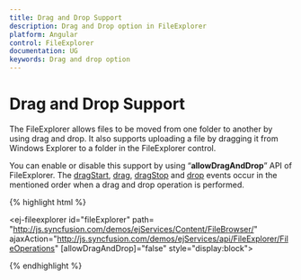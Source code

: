 ```yaml
---
title: Drag and Drop Support
description: Drag and Drop option in FileExplorer
platform: Angular
control: FileExplorer
documentation: UG
keywords: Drag and drop option
---
```


# Drag and Drop Support

The FileExplorer allows files to be moved from one folder to another by using drag and drop. It also supports uploading a file by dragging it from Windows Explorer to a folder in the FileExplorer control.

You can enable or disable this support by using “**allowDragAndDrop**” API of FileExplorer.
The [dragStart](https://help.syncfusion.com/api/angular/ejfileexplorer#events:dragstart), [drag](https://help.syncfusion.com/api/angular/ejfileexplorer#events:drag), [dragStop](https://help.syncfusion.com/api/angular/ejfileexplorer#events:dragstop) and [drop](https://help.syncfusion.com/api/angular/ejfileexplorer#events:drop) events occur in the mentioned order when a drag and drop operation is performed.


{% highlight html %}

<ej-fileexplorer id="fileExplorer" path= "http://js.syncfusion.com/demos/ejServices/Content/FileBrowser/"
    ajaxAction="http://js.syncfusion.com/demos/ejServices/api/FileExplorer/FileOperations" 
    [allowDragAndDrop]="false" style="display:block">
</ej-fileexplorer>

{% endhighlight %}